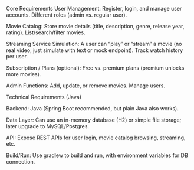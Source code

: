 Core Requirements
User Management:
    Register, login, and manage user accounts.
    Different roles (admin vs. regular user).

Movie Catalog:
    Store movie details (title, description, genre, release year, rating).
    List/search/filter movies.

Streaming Service Simulation:
    A user can “play” or “stream” a movie (no real video, just simulate with text or mock endpoint).
    Track watch history per user.

Subscription / Plans (optional):
    Free vs. premium plans (premium unlocks more movies).

Admin Functions:
    Add, update, or remove movies.
    Manage users.

Technical Requirements (Java)

Backend: Java (Spring Boot recommended, but plain Java also works).

Data Layer: Can use an in-memory database (H2) or simple file storage; later upgrade to MySQL/Postgres.

API: Expose REST APIs for user login, movie catalog browsing, streaming, etc.

Build/Run: Use gradlew to build and run, with environment variables for DB connection.